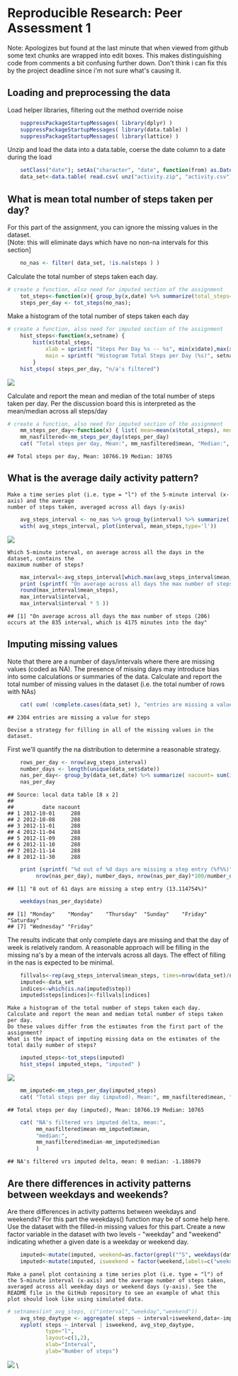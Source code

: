 # Reproducible Research: Peer Assessment 1
Note: Apologizes but found at the last minute that when viewed from github some text chunks are wrapped
into edit boxes. This makes distinguishing code from comments a bit confusing further down. Don't think 
i can fix this by the project deadline since i'm not sure what's causing it.

## Loading and preprocessing the data
Load helper libraries, filtering out the method override noise

```r
    suppressPackageStartupMessages( library(dplyr) )
    suppressPackageStartupMessages( library(data.table) )
    suppressPackageStartupMessages( library(lattice) )
```

Unzip and load the data into a data.table, coerse the date column to a date during the load

```r
    setClass("date"); setAs("character", "date", function(from) as.Date( from, format="%Y-%m-%d"))
    data_set<-data.table( read.csv( unz("activity.zip", "activity.csv"), colClasses=c('integer','date','integer') ))
```


## What is mean total number of steps taken per day?
For this part of the assignment, you can ignore the missing values in the dataset.<br>
[Note: this will eliminate days which have no non-na intervals for this section]

```r
    no_nas <- filter( data_set, !is.na(steps ) )
```

Calculate the total number of steps taken each day. 

```r
# create a function, also need for imputed section of the assignment
    tot_steps<-function(x){ group_by(x,date) %>% summarize(total_steps=sum(steps))} 
    steps_per_day <- tot_steps(no_nas);
```

Make a histogram of the total number of steps taken each day

```r
# create a function, also need for imputed section of the assignment
    hist_steps<-function(x,setname) {
        hist(x$total_steps,
            xlab = sprintf( "Steps Per Day %s -- %s", min(x$date),max(x$date)),
            main = sprintf( "Histogram Total Steps per Day (%s)", setname ))
        }
    hist_steps( steps_per_day, "n/a's filtered")
```

![](PA1_template_files/figure-html/unnamed-chunk-5-1.png) 

Calculate and report the mean and median of the total number of steps taken per day.
Per the discussion board this is interpreted as the mean/median across all steps/day


```r
# create a function, also need for imputed section of the assignment
    mm_steps_per_day<-function(x) { list( mean=mean(x$total_steps), median=median(x$total_steps))}
    mm_nasfiltered<-mm_steps_per_day(steps_per_day)
    cat( "Total steps per day, Mean:", mm_nasfiltered$mean, "Median:", mm_nasfiltered$median) 
```

```
## Total steps per day, Mean: 10766.19 Median: 10765
```

## What is the average daily activity pattern?

    Make a time series plot (i.e. type = "l") of the 5-minute interval (x-axis) and the average 
    number of steps taken, averaged across all days (y-axis)
    

```r
    avg_steps_interval <- no_nas %>% group_by(interval) %>% summarize( mean_steps = mean(steps))
    with( avg_steps_interval, plot(interval, mean_steps,type='l'))
```

![](PA1_template_files/figure-html/unnamed-chunk-7-1.png) 

    Which 5-minute interval, on average across all the days in the dataset, contains the 
    maximum number of steps?
    

```r
    max_interval<-avg_steps_interval[which.max(avg_steps_interval$mean_steps)]
    print (sprintf( "On average across all days the max number of steps (%d) occurs at the %d interval, which is %d minutes into the day",
    round(max_interval$mean_steps), 
    max_interval$interval,
    max_interval$interval * 5 ))
```

```
## [1] "On average across all days the max number of steps (206) occurs at the 835 interval, which is 4175 minutes into the day"
```


## Imputing missing values
Note that there are a number of days/intervals where there are missing values (coded as NA). The presence of missing days may introduce bias into some calculations or summaries of the data. Calculate and report the 
total number of missing values in the dataset (i.e. the total number of rows with NAs)


```r
    cat( sum( !complete.cases(data_set) ), "entries are missing a value for steps")
```

```
## 2304 entries are missing a value for steps
```

    Devise a strategy for filling in all of the missing values in the dataset.
First we'll quantify the na distribution to determine a reasonable strategy.


```r
    rows_per_day <- nrow(avg_steps_interval)
    number_days <- length(unique(data_set$date))
    nas_per_day<- group_by(data_set,date) %>% summarize( nacount= sum(is.na(steps))) %>% filter(nacount>0)
    nas_per_day
```

```
## Source: local data table [8 x 2]
## 
##         date nacount
## 1 2012-10-01     288
## 2 2012-10-08     288
## 3 2012-11-01     288
## 4 2012-11-04     288
## 5 2012-11-09     288
## 6 2012-11-10     288
## 7 2012-11-14     288
## 8 2012-11-30     288
```

```r
    print (sprintf( "%d out of %d days are missing a step entry (%f%%)",
         nrow(nas_per_day), number_days, nrow(nas_per_day)*100/number_days));
```

```
## [1] "8 out of 61 days are missing a step entry (13.114754%)"
```

```r
    weekdays(nas_per_day$date)
```

```
## [1] "Monday"    "Monday"    "Thursday"  "Sunday"    "Friday"    "Saturday" 
## [7] "Wednesday" "Friday"
```
The results indicate that only complete days are missing and that the day of week is relatively random. A reasonable approach will be filling in the missing na's by a mean of the intervals across all days. The effect of filling in the nas is expected to be minimal.


```r
    fillvals<-rep(avg_steps_interval$mean_steps, times=nrow(data_set)/nrow(avg_steps_interval))
    imputed<-data_set
    indices<-which(is.na(imputed$step))
    imputed$steps[indices]<-fillvals[indices]
```

    Make a histogram of the total number of steps taken each day.
    Calculate and report the mean and median total number of steps taken per day. 
    Do these values differ from the estimates from the first part of the assignment? 
    What is the impact of imputing missing data on the estimates of the total daily number of steps?

```r
    imputed_steps<-tot_steps(imputed)
    hist_steps( imputed_steps, "imputed" )
```

![](PA1_template_files/figure-html/unnamed-chunk-12-1.png) 

```r
    mm_imputed<-mm_steps_per_day(imputed_steps)
    cat( "Total steps per day (imputed), Mean:", mm_nasfiltered$mean, "Median:", mm_nasfiltered$median) 
```

```
## Total steps per day (imputed), Mean: 10766.19 Median: 10765
```

```r
    cat( "NA's filtered vrs imputed delta, mean:",
         mm_nasfiltered$mean-mm_imputed$mean,
         "median:",
         mm_nasfiltered$median-mm_imputed$median
         )
```

```
## NA's filtered vrs imputed delta, mean: 0 median: -1.188679
```


## Are there differences in activity patterns between weekdays and weekends?
Are there differences in activity patterns between weekdays and weekends?
For this part the weekdays() function may be of some help here. Use the dataset with the filled-in missing values for this part.
    Create a new factor variable in the dataset with two levels - "weekday" and "weekend" indicating whether a given date is a weekday or weekend day.

```r
    imputed<-mutate(imputed, weekend=as.factor(grepl("^S", weekdays(date) )))
    imputed<-mutate(imputed, isweekend = factor(weekend,labels=c("weekday","weekend")))
```
    Make a panel plot containing a time series plot (i.e. type = "l") of the 5-minute interval (x-axis) and the average number of steps taken, averaged across all weekday days or weekend days (y-axis). See the README file in the GitHub repository to see an example of what this plot should look like using simulated data.

```r
# setnames(int_avg_steps, c("interval","weekday","weekend"))
    avg_step_daytype <- aggregate( steps ~ interval+isweekend,data<-imputed,mean)
    xyplot( steps ~ interval | isweekend, avg_step_daytype, 
            type="l",
            layout=c(1,2),
            xlab="Interval",
            ylab="Number of steps")
```

![](PA1_template_files/figure-html/unnamed-chunk-14-1.png) 
\
